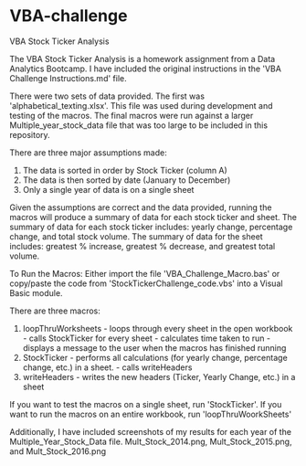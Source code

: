 # VBA-challenge
VBA Stock Ticker Analysis

The VBA Stock Ticker Analysis is a homework assignment from a Data Analytics Bootcamp.
I have included the original instructions in the 'VBA Challenge Instructions.md' file.

There were two sets of data provided. The first was 'alphabetical_texting.xlsx'.
This file was used during development and testing of the macros.
The final macros were run against a larger Multiple_year_stock_data file that was too large to be included in this repository.

There are three major assumptions made:
1. The data is sorted in order by Stock Ticker (column A)
2. The data is then sorted by date (January to December)
3. Only a single year of data is on a single sheet

Given the assumptions are correct and the data provided, running the macros will produce a summary of data for each stock ticker and sheet.
The summary of data for each stock ticker includes: yearly change, percentage change, and total stock volume.
The summary of data for the sheet includes: greatest % increase, greatest % decrease, and greatest total volume.

To Run the Macros:
Either import the file 'VBA_Challenge_Macro.bas' or copy/paste the code from 'StockTickerChallenge_code.vbs' into a Visual Basic module.

There are three macros:
1. loopThruWorksheets - loops through every sheet in the open workbook
                     - calls StockTicker for every sheet
                     - calculates time taken to run
                     - displays a message to the user when the macros has finished running
2. StockTicker - performs all calculations (for yearly change, percentage change, etc.) in a sheet.
               - calls writeHeaders
3. writeHeaders - writes the new headers (Ticker, Yearly Change, etc.) in a sheet

If you want to test the macros on a single sheet, run 'StockTicker'.
If you want to run the macros on an entire workbook, run 'loopThruWoorkSheets'

Additionally, I have included screenshots of my results for each year of the Multiple_Year_Stock_Data file.
Mult_Stock_2014.png, Mult_Stock_2015.png, and Mult_Stock_2016.png

